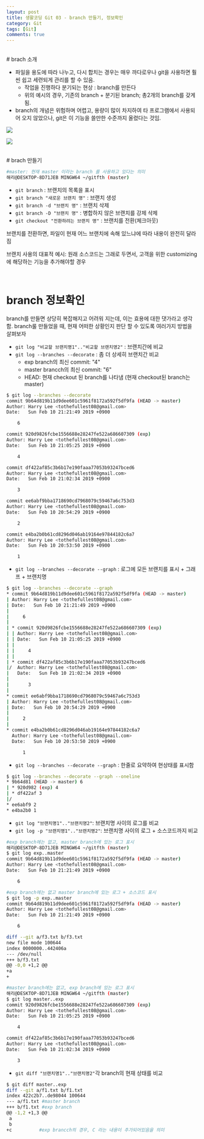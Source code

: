 ```yaml
---
layout: post
title: 생활코딩 Git 03 - branch 만들기, 정보확인
category: Git
tags: [Git]
comments: true
---
```



<br>
# brach 소개

- 파일을 용도에 따라 나누고, 다시 합치는 경우는 매우 까다로우나 git을 사용하면 훨씬 쉽고 세련되게 관리를 할 수 있음.
  - 작업을 진행하다 분기되는 현상 : branch를 만든다
  - 위의 예시의 경우,  기존의 branch + 분기된 branch; 총2개의 branch를 갖게됨.
- branch의 개념은 위험하며 어렵고, 용량이 많이 차지하여 타 프로그램에서 사용되어 오지 않았으나, git은 이 기능을 쓸만한 수준까지 올렸다는 것임. 



![](https://img1.daumcdn.net/thumb/R960x0/?fname=http%3A%2F%2Fcfile1.uf.tistory.com%2Fimage%2F2252104A593E79D131622D)



![](https://img1.daumcdn.net/thumb/R960x0/?fname=http%3A%2F%2Fcfile8.uf.tistory.com%2Fimage%2F26652B4A593E7AA1173C6A)




<br>
# brach 만들기

```bash
#master: 현재 master 이라는 branch 를 사용하고 있다는 의미
해리@DESKTOP-8D71JEB MINGW64 ~/gitfth (master)
```

- `git branch` : 브랜치의 목록을 표시
- `git branch "새로운 브랜치 명"` : 브랜치 생성
- `git branch -d "브랜치 명"` : 브랜치 삭제
- `git branch -D "브랜치 명"` :  병합하지 않은 브랜치를 강제 삭제
- `git checkout "전환하려는 브랜치 명"` : 브랜치를 전환(체크아웃)

  

브랜치를 전환하면,  파일이 현재 어느 브랜치에 속해 있느냐에 따라 내용이 완전히 달라짐



브랜치 사용의 대표적 예시: 
원래 소스코드는 그래로 두면서,  고객을 위한 customizing에 해당하는 기능을 추가해야할 경우



<br>

# branch 정보확인

branch를 만들면 상당히 복잡해지고 어려워 지는데, 이는 효용에 대한 댓가라고 생각함.
branch룰 만들었을 때, 현재 어떠한 상황인지 판단 할 수 있도록 여러가지 방법을 살펴보자

- `git log "비교할 브랜치명1".."비교할 브랜치명2"` : 브랜치간에 비교
- `git log --branches --decorate` :  좀 더 상세히 브랜치간 비교
  - exp branch의 최신 commit: "4"
  - master brancch의 최신 commit: "6"
  - HEAD: 현재 checkout 된 branch를 나타냄 (현재 checkout된 branch는 master)

```bash
$ git log --branches --decorate
commit 9b64d819b11d9dee601c5961f8172a592f5df9fa (HEAD -> master)
Author: Harry Lee <tothefullest08@gmail.com>
Date:   Sun Feb 10 21:21:49 2019 +0900

    6

commit 920d9826fcbe1556688e28247fe522a686607309 (exp)
Author: Harry Lee <tothefullest08@gmail.com>
Date:   Sun Feb 10 21:05:25 2019 +0900

    4

commit df422af85c3b6b17e190faaa77053b93247bced6
Author: Harry Lee <tothefullest08@gmail.com>
Date:   Sun Feb 10 21:02:34 2019 +0900

    3

commit ee6abf9bba1718690cd7968079c59467a6c753d3
Author: Harry Lee <tothefullest08@gmail.com>
Date:   Sun Feb 10 20:54:29 2019 +0900

    2

commit e4ba2b0b61cd8296d046ab19164e97844182c6a7
Author: Harry Lee <tothefullest08@gmail.com>
Date:   Sun Feb 10 20:53:50 2019 +0900

    1

```



- `git log --branches --decorate --graph` :  로그에 모든 브랜치를 표시  + 그래프 + 브랜치명

```bash
$ git log --branches --decorate --graph
* commit 9b64d819b11d9dee601c5961f8172a592f5df9fa (HEAD -> master)
| Author: Harry Lee <tothefullest08@gmail.com>
| Date:   Sun Feb 10 21:21:49 2019 +0900
|
|     6
|
| * commit 920d9826fcbe1556688e28247fe522a686607309 (exp)
| | Author: Harry Lee <tothefullest08@gmail.com>
| | Date:   Sun Feb 10 21:05:25 2019 +0900
| |
| |     4
| |
| * commit df422af85c3b6b17e190faaa77053b93247bced6
|/  Author: Harry Lee <tothefullest08@gmail.com>
|   Date:   Sun Feb 10 21:02:34 2019 +0900
|
|       3
|
* commit ee6abf9bba1718690cd7968079c59467a6c753d3
| Author: Harry Lee <tothefullest08@gmail.com>
| Date:   Sun Feb 10 20:54:29 2019 +0900
|
|     2
|
* commit e4ba2b0b61cd8296d046ab19164e97844182c6a7
  Author: Harry Lee <tothefullest08@gmail.com>
  Date:   Sun Feb 10 20:53:50 2019 +0900

      1
```



- `git log --branches --decorate --graph` :  한줄로 요약하여 현상태를 표시함

```bash
$ git log --branches --decorate --graph --oneline
* 9b64d81 (HEAD -> master) 6
| * 920d982 (exp) 4
| * df422af 3
|/
* ee6abf9 2
* e4ba2b0 1
```



- `git log "브랜치명1".."브랜치명2"`: 브랜치명 사이의 로그를 비교 
- `git log -p "브랜치명1".."브랜치명2"`: 브랜치명 사이의 로그 + 소스코드까지 비교

```bash
#exp branch에는 없고, master branch에 있는 로그 표시
해리@DESKTOP-8D71JEB MINGW64 ~/gitfth (master)
$ git log exp..master
commit 9b64d819b11d9dee601c5961f8172a592f5df9fa (HEAD -> master)
Author: Harry Lee <tothefullest08@gmail.com>
Date:   Sun Feb 10 21:21:49 2019 +0900

    6

#exp branch에는 없고 master branch에 있는 로그 + 소스코드 표시
$ git log -p exp..master
commit 9b64d819b11d9dee601c5961f8172a592f5df9fa (HEAD -> master)
Author: Harry Lee <tothefullest08@gmail.com>
Date:   Sun Feb 10 21:21:49 2019 +0900

    6

diff --git a/f3.txt b/f3.txt
new file mode 100644
index 0000000..442406a
--- /dev/null
+++ b/f3.txt
@@ -0,0 +1,2 @@
+a
+

#master branch에는 없고, exp branch에 있는 로그 표시
해리@DESKTOP-8D71JEB MINGW64 ~/gitfth (master)
$ git log master..exp
commit 920d9826fcbe1556688e28247fe522a686607309 (exp)
Author: Harry Lee <tothefullest08@gmail.com>
Date:   Sun Feb 10 21:05:25 2019 +0900

    4

commit df422af85c3b6b17e190faaa77053b93247bced6
Author: Harry Lee <tothefullest08@gmail.com>
Date:   Sun Feb 10 21:02:34 2019 +0900

    3
```



- `git diff "브랜치명1".."브랜치명2"`각 branch의 현재 상태를 비교

```bash
$ git diff master..exp
diff --git a/f1.txt b/f1.txt
index 422c2b7..de98044 100644
--- a/f1.txt #master branch
+++ b/f1.txt #exp branch
@@ -1,2 +1,3 @@
 a
 b
+c 			#exp brancch의 경우, C 라는 내용이 추가되어있음을 의미
```

